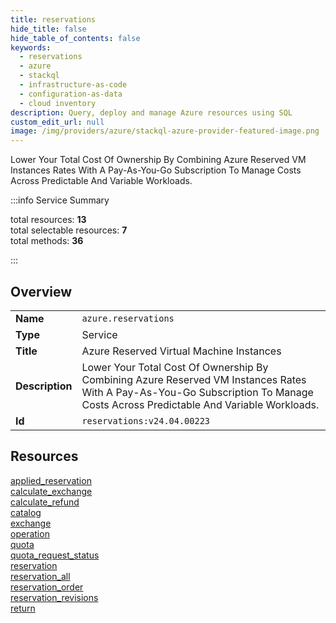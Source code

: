 ```yaml
---
title: reservations
hide_title: false
hide_table_of_contents: false
keywords:
  - reservations
  - azure
  - stackql
  - infrastructure-as-code
  - configuration-as-data
  - cloud inventory
description: Query, deploy and manage Azure resources using SQL
custom_edit_url: null
image: /img/providers/azure/stackql-azure-provider-featured-image.png
---
```


Lower Your Total Cost Of Ownership By Combining Azure Reserved VM Instances Rates With A Pay-As-You-Go Subscription To Manage Costs Across Predictable And Variable Workloads.  
    
:::info Service Summary

<div class="row">
<div class="providerDocColumn">
<span>total resources:&nbsp;<b>13</b></span><br />
<span>total selectable resources:&nbsp;<b>7</b></span><br />
<span>total methods:&nbsp;<b>36</b></span><br />
</div>
</div>

:::

## Overview
<table><tbody>
<tr><td><b>Name</b></td><td><code>azure.reservations</code></td></tr>
<tr><td><b>Type</b></td><td>Service</td></tr>
<tr><td><b>Title</b></td><td>Azure Reserved Virtual Machine Instances</td></tr>
<tr><td><b>Description</b></td><td>Lower Your Total Cost Of Ownership By Combining Azure Reserved VM Instances Rates With A Pay-As-You-Go Subscription To Manage Costs Across Predictable And Variable Workloads.</td></tr>
<tr><td><b>Id</b></td><td><code>reservations:v24.04.00223</code></td></tr>
</tbody></table>

## Resources
<div class="row">
<div class="providerDocColumn">
<a href="/providers/azure/reservations/applied_reservation/">applied_reservation</a><br />
<a href="/providers/azure/reservations/calculate_exchange/">calculate_exchange</a><br />
<a href="/providers/azure/reservations/calculate_refund/">calculate_refund</a><br />
<a href="/providers/azure/reservations/catalog/">catalog</a><br />
<a href="/providers/azure/reservations/exchange/">exchange</a><br />
<a href="/providers/azure/reservations/operation/">operation</a><br />
<a href="/providers/azure/reservations/quota/">quota</a><br />
</div>
<div class="providerDocColumn">
<a href="/providers/azure/reservations/quota_request_status/">quota_request_status</a><br />
<a href="/providers/azure/reservations/reservation/">reservation</a><br />
<a href="/providers/azure/reservations/reservation_all/">reservation_all</a><br />
<a href="/providers/azure/reservations/reservation_order/">reservation_order</a><br />
<a href="/providers/azure/reservations/reservation_revisions/">reservation_revisions</a><br />
<a href="/providers/azure/reservations/return/">return</a><br />
</div>
</div>

